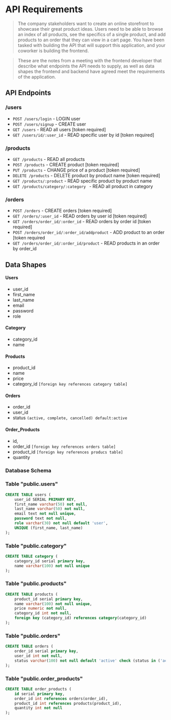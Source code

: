 # API Requirements

> The company stakeholders want to create an online storefront to showcase their great product ideas. Users need to be able to browse an index of all products, see the specifics of a single product, and add products to an order that they can view in a cart page. You have been tasked with building the API that will support this application, and your coworker is building the frontend.

> These are the notes from a meeting with the frontend developer that describe what endpoints the API needs to supply, as well as data shapes the frontend and backend have agreed meet the requirements of the application.

## API Endpoints

### /users

- `POST /users/login` - LOGIN user
- `POST /users/signup` - CREATE user
- `GET /users` - READ all users [token required]
- `GET /users/id/:user_id` - READ specific user by id [token required]

### /products

- `GET /products` - READ all products
- `POST /products` - CREATE product [token required]
- `PUT /products` - CHANGE price of a product [token required]
- `DELETE /products` - DELETE product by product name [token required]
- `GET /products/:product` - READ specific product by product name
- `GET /products/category/:category ` - READ all product in category

### /orders

- `POST /orders` - CREATE orders [token required]
- `GET /orders/:user_id` - READ orders by user id [token required]
- `GET /orders/order_id/:order_id` - READ orders by order id [token required]
- `POST /orders/order_id/:order_id/addproduct` - ADD product to an order [token required
- `GET /orders/order_id/:order_id/product` - READ products in an order by order_id

## Data Shapes

#### Users

- user_id
- first_name
- last_name
- email
- password
- role

#### Category

- category_id
- name

#### Products

- product_id
- name
- price
- category_id `[foreign key references category table]`

#### Orders

- order_id
- user_id
- status `(active, complete, cancelled) default:active`

#### Order_Products

- id,
- order_id `[foreign key references orders table]`
- product_id `[foreign key references producs table]`
- quantity

### Database Schema

### Table "public.users"

```sql
CREATE TABLE users (
    user_id SERIAL PRIMARY KEY,
    first_name varchar(50) not null,
    last_name varchar(50) not null,
    email text not null unique,
    password text not null,
    role varchar(30) not null default 'user',
    UNIQUE (first_name, last_name)
);
```

### Table "public.category"

```sql
CREATE TABLE category (
    category_id serial primary key,
    name varchar(100) not null unique
);
```

### Table "public.products"

```sql
CREATE TABLE products (
    product_id serial primary key,
    name varchar(100) not null unique,
    price numeric not null,
    category_id int not null,
    foreign key (category_id) references category(category_id)
);
```

### Table "public.orders"

```sql
CREATE TABLE orders (
    order_id serial primary key,
    user_id int not null,
    status varchar(100) not null default 'active' check (status in ('active',  'complete' ,'cancelled'))
);
```

### Table "public.order_products"

```sql
CREATE TABLE order_products (
    id serial primary key,
    order_id int references orders(order_id),
    product_id int references products(product_id),
    quantity int not null
);
```
